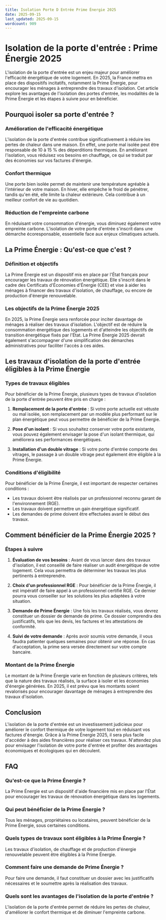 ```yaml
---
title: Isolation Porte D Entrée Prime Énergie 2025
date: 2025-09-15
last_updated: 2025-09-15
wordcount: 909
---
```


# Isolation de la porte d'entrée : Prime Énergie 2025

L'isolation de la porte d'entrée est un enjeu majeur pour améliorer l'efficacité énergétique de votre logement. En 2025, la France mettra en place des dispositifs incitatifs, notamment la Prime Énergie, pour encourager les ménages à entreprendre des travaux d'isolation. Cet article explore les avantages de l'isolation des portes d'entrée, les modalités de la Prime Énergie et les étapes à suivre pour en bénéficier.

## Pourquoi isoler sa porte d'entrée ?

### Amélioration de l'efficacité énergétique

L'isolation de la porte d'entrée contribue significativement à réduire les pertes de chaleur dans une maison. En effet, une porte mal isolée peut être responsable de 10 à 15 % des déperditions thermiques. En améliorant l'isolation, vous réduisez vos besoins en chauffage, ce qui se traduit par des économies sur vos factures d'énergie.

### Confort thermique

Une porte bien isolée permet de maintenir une température agréable à l'intérieur de votre maison. En hiver, elle empêche le froid de pénétrer, tandis qu'en été, elle limite la chaleur extérieure. Cela contribue à un meilleur confort de vie au quotidien.

### Réduction de l'empreinte carbone

En réduisant votre consommation d'énergie, vous diminuez également votre empreinte carbone. L'isolation de votre porte d'entrée s'inscrit dans une démarche écoresponsable, essentielle face aux enjeux climatiques actuels.

## La Prime Énergie : Qu'est-ce que c'est ?

### Définition et objectifs

La Prime Énergie est un dispositif mis en place par l'État français pour encourager les travaux de rénovation énergétique. Elle s'inscrit dans le cadre des Certificats d'Économies d'Énergie (CEE) et vise à aider les ménages à financer des travaux d'isolation, de chauffage, ou encore de production d'énergie renouvelable.

### Les objectifs de la Prime Énergie 2025

En 2025, la Prime Énergie sera renforcée pour inciter davantage de ménages à réaliser des travaux d'isolation. L'objectif est de réduire la consommation énergétique des logements et d'atteindre les objectifs de transition énergétique fixés par l'État. La Prime Énergie 2025 devrait également s'accompagner d'une simplification des démarches administratives pour faciliter l'accès à ces aides.

## Les travaux d'isolation de la porte d'entrée éligibles à la Prime Énergie

### Types de travaux éligibles

Pour bénéficier de la Prime Énergie, plusieurs types de travaux d'isolation de la porte d'entrée peuvent être pris en charge :

1. **Remplacement de la porte d'entrée** : Si votre porte actuelle est vétuste ou mal isolée, son remplacement par un modèle plus performant sur le plan énergétique peut vous permettre de bénéficier de la Prime Énergie.

2. **Pose d'un isolant** : Si vous souhaitez conserver votre porte existante, vous pouvez également envisager la pose d'un isolant thermique, qui améliorera ses performances énergétiques.

3. **Installation d'un double vitrage** : Si votre porte d'entrée comporte des vitrages, le passage à un double vitrage peut également être éligible à la Prime Énergie.

### Conditions d'éligibilité

Pour bénéficier de la Prime Énergie, il est important de respecter certaines conditions :

- Les travaux doivent être réalisés par un professionnel reconnu garant de l'environnement (RGE).
- Les travaux doivent permettre un gain énergétique significatif.
- Les demandes de prime doivent être effectuées avant le début des travaux.

## Comment bénéficier de la Prime Énergie 2025 ?

### Étapes à suivre

1. **Évaluation de vos besoins** : Avant de vous lancer dans des travaux d'isolation, il est conseillé de faire réaliser un audit énergétique de votre logement. Cela vous permettra de déterminer les travaux les plus pertinents à entreprendre.

2. **Choix d'un professionnel RGE** : Pour bénéficier de la Prime Énergie, il est impératif de faire appel à un professionnel certifié RGE. Ce dernier pourra vous conseiller sur les solutions les plus adaptées à votre situation.

3. **Demande de Prime Énergie** : Une fois les travaux réalisés, vous devrez constituer un dossier de demande de prime. Ce dossier comprendra des justificatifs, tels que les devis, les factures et les attestations de conformité.

4. **Suivi de votre demande** : Après avoir soumis votre demande, il vous faudra patienter quelques semaines pour obtenir une réponse. En cas d'acceptation, la prime sera versée directement sur votre compte bancaire.

### Montant de la Prime Énergie

Le montant de la Prime Énergie varie en fonction de plusieurs critères, tels que la nature des travaux réalisés, la surface à isoler et les économies d'énergie générées. En 2025, il est prévu que les montants soient revalorisés pour encourager davantage de ménages à entreprendre des travaux d'isolation.

## Conclusion

L'isolation de la porte d'entrée est un investissement judicieux pour améliorer le confort thermique de votre logement tout en réduisant vos factures d'énergie. Grâce à la Prime Énergie 2025, il sera plus facile d'accéder à des aides financières pour réaliser ces travaux. N'attendez plus pour envisager l'isolation de votre porte d'entrée et profiter des avantages économiques et écologiques qui en découlent.

## FAQ

### Qu'est-ce que la Prime Énergie ?

La Prime Énergie est un dispositif d'aide financière mis en place par l'État pour encourager les travaux de rénovation énergétique dans les logements.

### Qui peut bénéficier de la Prime Énergie ?

Tous les ménages, propriétaires ou locataires, peuvent bénéficier de la Prime Énergie, sous certaines conditions.

### Quels types de travaux sont éligibles à la Prime Énergie ?

Les travaux d'isolation, de chauffage et de production d'énergie renouvelable peuvent être éligibles à la Prime Énergie.

### Comment faire une demande de Prime Énergie ?

Pour faire une demande, il faut constituer un dossier avec les justificatifs nécessaires et le soumettre après la réalisation des travaux.

### Quels sont les avantages de l'isolation de la porte d'entrée ?

L'isolation de la porte d'entrée permet de réduire les pertes de chaleur, d'améliorer le confort thermique et de diminuer l'empreinte carbone.